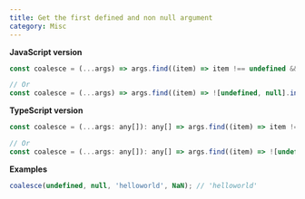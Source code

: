 ```yaml
---
title: Get the first defined and non null argument
category: Misc
---
```


**JavaScript version**

```js
const coalesce = (...args) => args.find((item) => item !== undefined && item !== null);

// Or
const coalesce = (...args) => args.find((item) => ![undefined, null].includes(item));
```

**TypeScript version**

```js
const coalesce = (...args: any[]): any[] => args.find((item) => item !== undefined && item !== null);

// Or
const coalesce = (...args: any[]): any[] => args.find((item) => ![undefined, null].includes(item));
```

**Examples**

```js
coalesce(undefined, null, 'helloworld', NaN); // 'helloworld'
```
